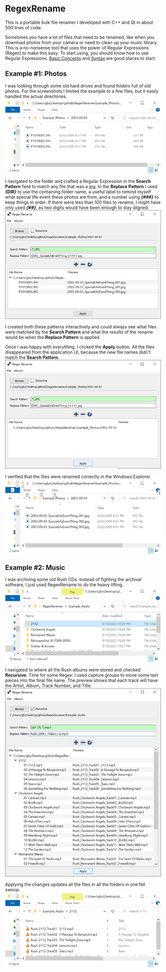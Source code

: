 # RegexRename

This is a portable bulk file renamer I developed with C++ and Qt in about 500 lines of code.

Sometimes you have a lot of files that need to be renamed, like when you download photos from your camera or need to clean up your music library. This is a no-nonsense tool that uses the power of Regular Expressions (Regex) to make this easy. To start using, you should know how to use Regular Expressions. [Basic Concepts](https://en.wikipedia.org/wiki/Regular_expression#Basic_concepts) and [Syntax](https://en.wikipedia.org/wiki/Regular_expression#Syntax) are good places to start.

## Example #1: Photos
I was looking through some old hard drives and found folders full of old photos. For the screenshots I limited the example to a few files, but it easily handled the actual directories.
![Unlabeled Photos](Screenshots/Photos_01.png)

I navigated to the folder and crafted a Regular Expression in the **Search Pattern** field to match any file that was a jpg. In the **Replace Pattern** I used **_{DIR}_** to use the containing folder name, a useful label to remind myself what special life event these photos are from, and a number using **_{###}_** to keep things in order. If there were less than 100 files to rename, I might have only used **_{##}_**, as two digits would have been enough to stay aligned.
![Previewing Patterns](Screenshots/Photos_02.png)

I created both these patterns interactively and could always see what files were matched by the **Search Pattern** and what the results of the rename would be when the **Replace Pattern** is applied.

Once I was happy with everything, I clicked the **Apply** button. All the files disappeared from the application UI, because the new file names didn't match the **Search Pattern**.
![Applied Replace Pattern](Screenshots/Photos_03.png)

I verified that the files were renamed correctly in the Windows Explorer.
![Renamed Photos](Screenshots/Photos_04.png)

## Example #2: Music

I was archiving some old Rush CDs. Instead of fighting the archival software, I just used RegexRename to do the heavy lifting.
![Rush Albums](Screenshots/Music_01.png)

I navigated to where all the Rush albums were stored and checked **Recursive**. Time for some Regex: I used capture groups to move some text pieces into the final file name. The preview shows that each track will have the Artist, Album, Track Number, and Title.
![Previewing Patterns](Screenshots/Music_02.png)

Applying the changes updates all the files in all the folders in one fell swoop.
![Renamed Music Tracks](Screenshots/Music_03.png)
